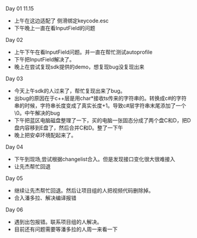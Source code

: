 Day 01 11.15
* 上午在这边适配了 侧滑绑定keycode.esc
* 下午晚上一直在看InputField的问题

Day 02 
* 上午下午在看InputField问题。并一直在帮忙测试autoprofile
* 下午把InputField解决了。
* 晚上在尝试复现sdk提供的demo，想复现bug没复现出来

Day 03
* 今天上午sdk的人过来了，帮忙复现出来了bug。
* 出bug的原因在于c++层是用char*接收ts传来的字符串的。转换成c#的字符串的时候，字符串长度变成了真实长度+1。导致c#层字符串末尾添加了一个\0。中午解决的bug
* 下午把蓝区电脑磁盘整理了一下，买的电脑一张固态分成了两个盘C和D，把D盘内容移到E盘了，然后合并C和D。整了一下午
* 晚上把安卓环境配起来了。

Day 04
* 下午到现场,尝试根据changelist合入。但是发现接口变化很大很难接入
* 让先杰帮忙回退

Day 05
* 继续让先杰帮忙回退。然后让项目组的人把视频代码删除掉。
* 合入潘多拉、解决编译报错

Day 06
* 遇到出包报错。联系项目组的人解决。
* 目前还有问题需要等潘多拉的人周一来看一下

